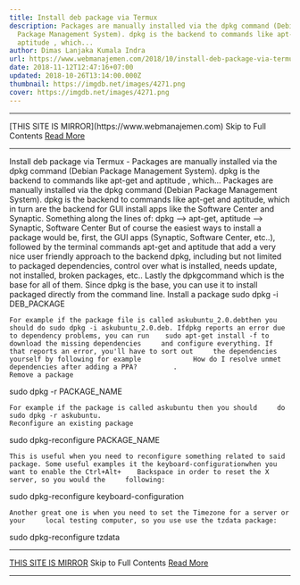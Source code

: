 ```yaml
---
title: Install deb package via Termux
description: Packages are manually installed via the dpkg command (Debian
  Package Management System). dpkg is the backend to commands like apt-get and
  aptitude , which...
author: Dimas Lanjaka Kumala Indra
url: https://www.webmanajemen.com/2018/10/install-deb-package-via-termux.html
date: 2018-11-12T12:47:16+07:00
updated: 2018-10-26T13:14:00.000Z
thumbnail: https://imgdb.net/images/4271.png
cover: https://imgdb.net/images/4271.png
---
```


<hr/> [THIS SITE IS MIRROR](https://www.webmanajemen.com) Skip to Full Contents <a href="https://www.webmanajemen.com/2018/10/install-deb-package-via-termux.html" rel="follow" class="button" id="read-more">Read More</a> <hr/> Install deb package via Termux - Packages are manually installed via the dpkg command (Debian Package Management System). dpkg is the backend to commands like apt-get and aptitude , which... Packages are manually installed via the    dpkg command (Debian Package Management System). dpkg is the backend to commands like    apt-get and aptitude, which in turn are the     backend for GUI install apps like the Software Center and Synaptic. 
    Something along the lines of: 
    dpkg    --> apt-get, aptitude --> Synaptic,     Software Center 
    But of course the easiest ways to install a package would be, first, the     GUI apps (Synaptic, Software Center, etc..), followed by the terminal     commands apt-get and aptitude that add a very     nice user friendly approach to the backend dpkg, including but not limited     to packaged dependencies, control over what is installed, needs update, not     installed, broken packages, etc.. Lastly the dpkgcommand which     is the base for all of them. 
    Since dpkg is the base, you can use it to install packaged directly from     the command line. 
    Install a package 
sudo dpkg -i DEB_PACKAGE

    For example if the package file is called askubuntu_2.0.debthen you should do sudo dpkg -i askubuntu_2.0.deb. Ifdpkg reports an error due to dependency problems, you can run    sudo apt-get install -f to download the missing dependencies     and configure everything. If that reports an error, you'll have to sort out     the dependencies yourself by following for example             How do I resolve unmet dependencies after adding a PPA?         . 
    Remove a package 
sudo dpkg -r PACKAGE_NAME

    For example if the package is called askubuntu then you should     do sudo dpkg -r askubuntu. 
    Reconfigure an existing package 
sudo dpkg-reconfigure PACKAGE_NAME

    This is useful when you need to reconfigure something related to said     package. Some useful examples it the keyboard-configurationwhen you want to enable the Ctrl+Alt+    Backspace in order to reset the X server, so you would the     following: 
sudo dpkg-reconfigure keyboard-configuration

    Another great one is when you need to set the Timezone for a server or your     local testing computer, so you use use the tzdata package: 
sudo dpkg-reconfigure tzdata <hr/> [THIS SITE IS MIRROR](https://www.webmanajemen.com) Skip to Full Contents <a href="https://www.webmanajemen.com/2018/10/install-deb-package-via-termux.html" rel="follow" class="button" id="read-more">Read More</a> <hr/>